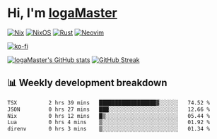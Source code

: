 # Hi, I'm [IogaMaster](https://youtube.com/IogaMaster)  

[![Nix](https://img.shields.io/badge/NIX-5277C3.svg?style=for-the-badge&logo=NixOS&logoColor=white)](https://builtwithnix.org/)
[![NixOS](https://img.shields.io/badge/NIXOS-5277C3.svg?style=for-the-badge&logo=NixOS&logoColor=white)](https://nixos.org/)
[![Rust](https://img.shields.io/badge/rust-%23000000.svg?style=for-the-badge&logo=rust&logoColor=white)](https://www.rust-lang.org/)
[![Neovim](https://img.shields.io/badge/NeoVim-%2357A143.svg?&style=for-the-badge&logo=neovim&logoColor=white)](https://github.com/neovim/neovim)

[![ko-fi](https://ko-fi.com/img/githubbutton_sm.svg)](https://ko-fi.com/X8X2P08GZ)

[![IogaMaster's GitHub stats](https://github-readme-stats.vercel.app/api?username=IogaMaster&show_icons=true&bg_color=1e1e2e&text_color=cdd6f4&icon_color=cba6f7&title_color=94e2d5)](https://github.com/IogaMaster)
[![GitHub Streak](https://streak-stats.demolab.com?user=IogaMaster&theme=catppuccin-mocha&hide_border=false&date_format=M%20j%5B%2C%20Y%5D)](https://git.io/streak-stats)


## 📊 Weekly development breakdown

<!--START_SECTION:wakaweek-->

```txt
TSX          2 hrs 39 mins   ██████████████████▓░░░░░░   74.52 %
JSON         0 hrs 27 mins   ███░░░░░░░░░░░░░░░░░░░░░░   12.66 %
Nix          0 hrs 12 mins   █▒░░░░░░░░░░░░░░░░░░░░░░░   05.44 %
Lua          0 hrs 4 mins    ▒░░░░░░░░░░░░░░░░░░░░░░░░   01.92 %
direnv       0 hrs 3 mins    ▒░░░░░░░░░░░░░░░░░░░░░░░░   01.34 %
```

<!--END_SECTION:wakaweek-->
